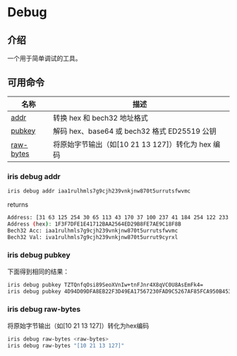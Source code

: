 # Debug

## 介绍

一个用于简单调试的工具。

## 可用命令

| 名称                               | 描述                                              |
| ---------------------------------- | ------------------------------------------------- |
| [addr](#iris-debug-addr)           | 转换 hex 和 bech32 地址格式                       |
| [pubkey](#iris-debug-pubkey)       | 解码 hex、base64 或 bech32 格式 ED25519 公钥      |
| [raw-bytes](#iris-debug-raw-bytes) | 将原始字节输出（如[10 21 13 127]）转化为 hex 编码 |

### iris debug addr

```bash
iris debug addr iaa1rulhmls7g9cjh239vnkjnw870t5urrutsfwvmc
```

returns

```bash
Address: [31 63 125 254 30 65 113 43 170 37 100 237 41 184 254 122 233 193 143 139]
Address (hex): 1F3F7DFE1E41712BAA2564ED29B8FE7AE9C18F8B
Bech32 Acc: iaa1rulhmls7g9cjh239vnkjnw870t5urrutsfwvmc
Bech32 Val: iva1rulhmls7g9cjh239vnkjnw870t5urrut9cyrxl
```

### iris debug pubkey

下面得到相同的结果：

```bash
iris debug pubkey TZTQnfqOsi89SeoXVnIw+tnFJnr4X8qVC0U8AsEmFk4=
iris debug pubkey 4D94D09DFA8EB22F3D49EA17567230FAD9C5267AF85FCA950B453C02C126164E
  ```

### iris debug raw-bytes

将原始字节输出（如[10 21 13 127]）转化为hex编码

```bash
iris debug raw-bytes <raw-bytes>
iris debug raw-bytes "[10 21 13 127]"
```
